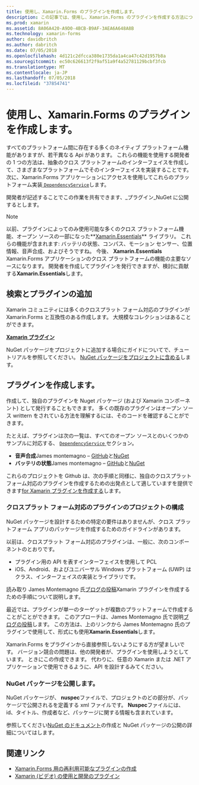 ```yaml
---
title: 使用し、Xamarin.Forms のプラグインを作成します。
description: この記事では、使用し、Xamarin.Forms のプラグインを作成する方法について説明します。 プラグインは、ネイティブ プラットフォームの機能を簡単に公開する通常使用されます。
ms.prod: xamarin
ms.assetid: 8A06A420-A9D0-4BCB-B9AF-3AEA6A648A8B
ms.technology: xamarin-forms
author: davidbritch
ms.author: dabritch
ms.date: 07/05/2018
ms.openlocfilehash: 4d121c2dfcca380e1735da1a4ca47c42d1957b8a
ms.sourcegitcommit: ec50c626613f2f9af51a9f4a52781129bcbf3fcb
ms.translationtype: MT
ms.contentlocale: ja-JP
ms.lasthandoff: 07/05/2018
ms.locfileid: "37854741"
---
```

# <a name="consuming-and-creating-xamarinforms-plugins"></a>使用し、Xamarin.Forms のプラグインを作成します。

すべてのプラットフォーム間に存在する多くのネイティブ プラットフォーム機能がありますが、若干異なる Api があります。 これらの機能を使用する開発者の 1 つの方法は、抽象のクロス プラットフォームのインターフェイスを作成して、さまざまなプラットフォームでそのインターフェイスを実装することです。 次に、Xamarin.Forms アプリケーションにアクセスを使用してこれらのプラットフォーム実装[ `DependencyService`](~/xamarin-forms/app-fundamentals/dependency-service/index.md)します。

開発者が記述することでこの作業を共有できます、_プラグイン_NuGet に公開するとします。

> [!NOTE]
> 以前、プラグインによってのみ使用可能な多くのクロス プラットフォーム機能、オープン ソースの一部になった**[Xamarin.Essentials](~/essentials/index.md)** ライブラリ。 これらの機能が含まれます: バッテリの状態、コンパス、モーション センサー、位置情報、音声合成、およびそうですね。 今後、 **Xamarin.Essentials** Xamarin.Forms アプリケーションのクロス プラットフォームの機能の主要なソースになります。 開発者を作成してプラグインを発行できますが、検討に貢献する**Xamarin.Essentials**します。

## <a name="finding-and-adding-plugins"></a>検索とプラグインの追加

Xamarin コミュニティには多くのクロスプラット フォーム対応のプラグインが Xamarin.Forms と互換性のある作成します。 大規模なコレクションはあることができます。

[**Xamarin プラグイン**](https://github.com/xamarin/XamarinComponents)

NuGet パッケージをプロジェクトに追加する場合にガイドについてで、チュートリアルを参照してください。 [NuGet パッケージをプロジェクトに含める](/visualstudio/mac/nuget-walkthrough/)します。

## <a name="creating-plugins"></a>プラグインを作成します。

作成して、独自のプラグインを Nuget パッケージ (および Xamarin コンポーネント) として発行することもできます。 多くの既存のプラグインはオープン ソース writtern をされている方法を理解するには、そのコードを確認することができます。

たとえば、プラグインは次の一覧は、すべてのオープン ソースとのいくつかのサンプルに対応する、 [ `DependencyService` ](~/xamarin-forms/app-fundamentals/dependency-service/index.md)セクション。

- **音声合成**James montemagno &ndash; [GitHub](https://github.com/jamesmontemagno/TextToSpeechPlugin)と[NuGet  ](https://www.nuget.org/packages/Xam.Plugins.TextToSpeech)
- **バッテリの状態**James montemagno &ndash; [GitHub](https://github.com/jamesmontemagno/BatteryPlugin)と[NuGet](https://www.nuget.org/packages/Xam.Plugin.Battery)

これらのプロジェクトを Github は、次の手順と同様に、独自のクロスプラット フォーム対応のプラグインを作成するための出発点として適していますを提供できます[for Xamarin プラグインを作成する](https://github.com/xamarin/XamarinComponents#create-a-plugin-for-xamarin)します。

### <a name="structuring-cross-platform-plugin-projects"></a>クロスプラット フォーム対応のプラグインのプロジェクトの構成

NuGet パッケージを設計するための特定の要件はありませんが、クロス プラットフォーム アプリのパッケージを作成するためのガイドラインがあります。

以前は、クロスプラット フォーム対応のプラグインは、一般に、次のコンポーネントのとおりです。

- プラグイン用の API を表すインターフェイスを使用して PCL
- iOS、Android、およびユニバーサル Windows プラットフォーム (UWP) はクラス、インターフェイスの実装とライブラリです。

読み取り James Montemagno 氏[ブログの投稿](https://blog.xamarin.com/creating-reusable-plugins-for-xamarin-forms/)Xamarin プラグインを作成するための手順について説明します。

最近では、プラグインが単一のターゲットが複数のプラットフォームで作成することがことができます。 このアプローチは、James Montemagno 氏で説明[ブログの投稿](https://montemagno.com/converting-xamarin-libraries-to-sdk-style-multi-targeted-projects/)します。 この方法は、上のリンクから James Montemagno 氏のプラグインで使用して、形式にも使用**Xamarin.Essentials**します。

Xamarin.Forms をプラグインから直接参照しないようにする方が望ましいです。
バージョン競合の問題は、他の開発者が、プラグインを使用しようとしています。 ときにこの作成できます。 代わりに、任意の Xamarin または .NET アプリケーションで使用できるように、API を設計するみてください。

### <a name="publishing-nuget-packages"></a>NuGet パッケージを公開します。

NuGet パッケージが、 **nuspec**ファイルで、プロジェクトのどの部分が、パッケージで公開されるを定義する xml ファイルです。 **Nuspec**ファイルには、id、タイトル、作成者など、パッケージに関する情報も含まれています。

参照してください[NuGet のドキュメント](/nuget/create-packages/creating-a-package.md)の作成と NuGet パッケージの公開の詳細についてはします。

## <a name="related-links"></a>関連リンク

- [Xamarin.Forms 用の再利用可能なプラグインの作成](https://blog.xamarin.com/creating-reusable-plugins-for-xamarin-forms)
- [Xamarin (ビデオ) の使用と開発のプラグイン](https://university.xamarin.com/guestlectures/using-developing-plugins-for-xamarin)
